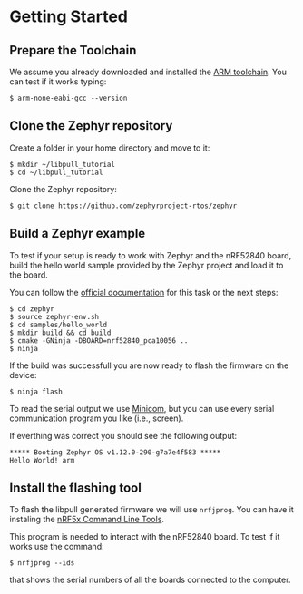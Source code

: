 # Getting Started

## Prepare the Toolchain

We assume you already downloaded and installed the [ARM toolchain](https://launchpad.net/gcc-arm-embedded).
You can test if it works typing:

    $ arm-none-eabi-gcc --version

## Clone the Zephyr repository

Create a folder in your home directory and move to it:

    $ mkdir ~/libpull_tutorial
    $ cd ~/libpull_tutorial

Clone the Zephyr repository:

    $ git clone https://github.com/zephyrproject-rtos/zephyr

## Build a Zephyr example

To test if your setup is ready to work with Zephyr and the nRF52840 board,
build the hello world sample provided by the Zephyr project and load it to
the board.

You can follow the [official documentation](http://docs.zephyrproject.org/boards/arm/nrf52840_pca10056/doc/nrf52840_pca10056.html) for this task or the next steps:

    $ cd zephyr
    $ source zephyr-env.sh
    $ cd samples/hello_world
    $ mkdir build && cd build
    $ cmake -GNinja -DBOARD=nrf52840_pca10056 ..
    $ ninja
    
If the build was successfull you are now ready to flash the firmware
on the device:

    $ ninja flash
    
To read the serial output we use [Minicom](https://en.wikipedia.org/wiki/Minicom), but you can use every serial
communication program you like (i.e., screen).

If everthing was correct you should see the following output:

    ***** Booting Zephyr OS v1.12.0-290-g7a7e4f583 *****
    Hello World! arm

## Install the flashing tool

To flash the libpull generated firmware we will use `nrfjprog`. You can have it
instaling the 
[nRF5x Command Line Tools](https://www.nordicsemi.com/eng/Products/nRF52840#Downloads).

This program is needed to interact with the nRF52840 board. To test if it works
use the command:

```
$ nrfjprog --ids
```

that shows the serial numbers of all the boards connected to the computer.


